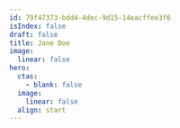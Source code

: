 ```yaml
---
id: 79f47373-bdd4-4dec-9d15-14eacffee3f6
isIndex: false
draft: false
title: Jane Doe
image:
  linear: false
hero:
  ctas:
    - blank: false
  image:
    linear: false
  align: start
---
```

